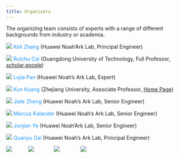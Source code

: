 ```yaml
---
title: Organizers
---
```


The organizing team consists of experts with a range of different backgrounds from industry or academia.


![](../assets/img/organizers/keli.jpg)
<label style="color: #2196f3;"> Keli Zhang </label>(Huawei Noah’Ark Lab, Principal Engineer)


[//]: # ( is a Principal Engineer with the Huawei Noah’Ark Lab, Shenzhen, China. He received the M.S. degree from Huazhong University of Science and Technology, Wuhan, China, in 2014. His major interests include Time Series Analysis, Causal Inference, and Deep learning, especially involving how to combine the advantages of causal inference and deep learning and apply them to resolve real-world problems. His works have been published at the conferences, such as KDD, IJCAI and AAAI. He is further the main contributor to some open-source AI projects, such as gCastle and StreamDM. )

![](../assets/img/organizers/cairuichu.jpg)
<label style="color: #2196f3;"> Ruichu Cai </label>(Guangdong University of Technology, Full Professor, [scholar.google](https://scholar.google.com/citations?user=gG4HJ4UAAAAJ&hl=en))


[//]: # ( is a Full Professor in the School of Computer and the director of the data mining and retrieval lab, Guangdong University of Technology. He received his B.S. degree in Applied Mathematics and Ph.D. degree in Computer Science from South China University of Technology in 2005 and 2010, respectively. His research interests cover various topics, including causality, deep learning, and their applications. He was a recipient of the National Science Fund for Excellent Young Scholars, Natural Science Award of Guangdong, and so on awards. He has served as the area chair of ICML 2022-2023, NeurIPS 2022-2023, UAI 2021-2023, and so on. )

![](../assets/img/organizers/pan.jpg)
<label style="color: #2196f3;"> Lujia Pan </label>(Huawei Noah’s Ark Lab, Expert)


[//]: # ( is the expert of Huawei Noah’s Ark Lab, Shenzhen, China. She currently heads the Intelligent operation and maintenance team and is working closely with a group of researchers and engineers on different projects such as fault diagnosis, anomaly detection, prediction in ICT &#40;information and communications technology&#41; network and some emerging industries. Her research interests are on various issues related to improving the performance and reliability of intelligent operation and maintenance, including representation learning, time series analysis, label denoising, and active learning. In these research areas, she has published more than 40 technical papers in journals and conferences and is the inventor of more than 40 patents. )

![](../assets/img/organizers/kuangkun.jpg)
<label style="color: #2196f3;"> Kun Kuang </label>(Zhejiang University, Associate Professor, [Home Page](https://kunkuang.github.io))


[//]: # ( is an Associate Professor in the College of Computer Science and Technology, Zhejiang University. He received his Ph.D. in the Department of Computer Science and Technology at Tsinghua University in 2019. He was a visiting scholar with Prof. Susan Athey’s Group at Stanford University. His main research interests include Causal Inference, Data Mining, and Causality Inspired Machine Learning. He has published more than 70 papers in prestigious conferences and journals in data mining and machine learning, including TKDE, TPAMI, ICML, NeurIPS, KDD, ICDE, WWW, MM, DMKD, Engineering, etc. He received ACM SIGAI China Rising Star Award in 2022. )

![](../assets/img/organizers/zjl.jpg)
<label style="color: #2196f3;"> Jiale Zheng </label>(Huawei Noah’s Ark Lab, Senior Engineer)


[//]: # ( is a Senior Engineer at Huawei Noah’s Ark Lab, Shenzhen, China. She received the Ph.D. degree at the Department of Control Science and Engineering, Zhejiang University, Hangzhou, China in 2022. Her research interests include causal representation learning and time series analysis. She has publications appeared in the journals and conferences, such as TASE, CEP, and ICDM. She also serves as reviewer or program committee member in various journals and conferences. )

![](../assets/img/organizers/marcus.jpg)
<label style="color: #2196f3;"> Marcus Kalander </label>(Huawei Noah’s Ark Lab, Senior Engineer)


[//]: # ( is a Senior Engineer at Huawei Noah’s Ark Lab. He obtained his Master’s degree in 2016 at Chalmers University of Technology, Sweden. His research interests cover time series forecasting and anomaly detection, root cause analysis, and graph-related applications. He has published technical works in various journals and conferences, including KDD and ICLR. Moreover, he maintains and contributes to gCastle, an open-source causal structure toolchain. )

![](../assets/img/organizers/yjj.jpg)
<label style="color: #2196f3;"> Junjian Ye </label>(Huawei Noah’Ark Lab, Senior Engineer)


[//]: # ( is a Senior Engineer with the Huawei Noah’Ark Lab, Shenzhen, China. He received the M.S. degree in Engineering Physics from Tsinghua University, Beijing, China, in 2016. He has published works in various journals and conferences, including AAAI and IJCAI. His research interest includes machine learning, anomaly detection, and causal inference. )

![](../assets/img/organizers/daiquanyu.jpg)
<label style="color: #2196f3;"> Quanyu Dai </label>(Huawei Noah’s Ark Lab, Principal Engineer)

[//]: # (is a Principal Engineer at Huawei Noah’s Ark Lab, Shenzhen, China. He received the B.Eng. degree from Shanghai Jiao Tong University, in 2015, and the Ph.D. degree at the Department of Computing, The Hong Kong Polytechnic University, in 2020. His research interests include recommender systems, causal inference, and graph representation learning. He has publications appeared in the top-tier journals and conferences, such as TKDE, TNNLS, KDD, WWW, AAAI, and ICLR. He also serves as reviewer or program committee member in various journals and conferences.)

<p>
<img style="margin-right: 40px" src="../assets/img/clients/client-01.png">
<img style="margin-right: 50px" src="../assets/img/clients/client-04.png">
<img style="margin-right: 53px" src="../assets/img/clients/client-02.png">
<img style="margin-right: 50px" src="../assets/img/clients/client-03.png">
</p>

